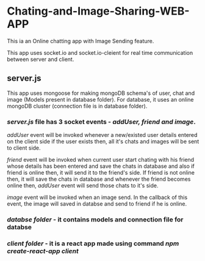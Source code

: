 # Chating-and-Image-Sharing-WEB-APP

This ia an Online chatting app with Image Sending feature.

This app uses socket.io and socket.io-cleient for real time communication between
server and client.

## server.js

This app uses mongoose for making mongoDB schema's of user, chat and image (Models present in database folder).
For database, it uses an online mongoDB cluster (connection file is in database folder).

### *server.js* file has 3 socket events - _addUser, friend and image_.

*addUser* event will be invoked whenever a new/existed user details entered on the client side
if the user exists then, all it's chats and images will be sent to client side.

*friend* event will be invoked when current user start chating with his friend whose details has been entered
and save the chats in database and also if friend is online then, it will send it to the friend's side.
If friend is not online then, it will save the chats in database and whenever the friend becomes online then,
_addUser_ event will send those chats to it's side.

*image* event will be invoked when an image send.
In the callback of this event, the image will saved in databse and send to friend if he is online.


### *databse folder* - it contains models and connection file for databse

### *client folder* - it is a react app made using command _npm create-react-app client_








